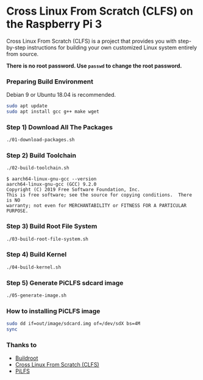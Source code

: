 # Cross Linux From Scratch (CLFS) on the Raspberry Pi 3

Cross Linux From Scratch (CLFS) is a project that provides you with step-by-step instructions for building your own customized Linux system entirely from source.

**There is no root password. Use `passwd` to change the root password.**

### Preparing Build Environment

Debian 9 or Ubuntu 18.04 is recommended.

``` bash
sudo apt update
sudo apt install gcc g++ make wget
```

### Step 1) Download All The Packages

``` bash
./01-download-packages.sh
```

### Step 2) Build Toolchain

``` bash
./02-build-toolchain.sh
```

```
$ aarch64-linux-gnu-gcc --version
aarch64-linux-gnu-gcc (GCC) 9.2.0
Copyright (C) 2019 Free Software Foundation, Inc.
This is free software; see the source for copying conditions.  There is NO
warranty; not even for MERCHANTABILITY or FITNESS FOR A PARTICULAR PURPOSE.
```

### Step 3) Build Root File System

``` bash
./03-build-root-file-system.sh
```

### Step 4) Build Kernel

``` bash
./04-build-kernel.sh
```

### Step 5) Generate PiCLFS sdcard image

``` bash
./05-generate-image.sh
```

### How to installing PiCLFS image


```bash
sudo dd if=out/image/sdcard.img of=/dev/sdX bs=4M
sync
```

### Thanks to

- [Buildroot](https://buildroot.org)
- [Cross Linux From Scratch (CLFS)](http://clfs.org)
- [PiLFS](http://www.intestinate.com/pilfs/)
